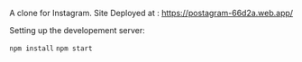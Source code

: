 A clone for Instagram.
Site Deployed at : https://postagram-66d2a.web.app/

Setting up the developement server:

`npm install`
`npm start`
